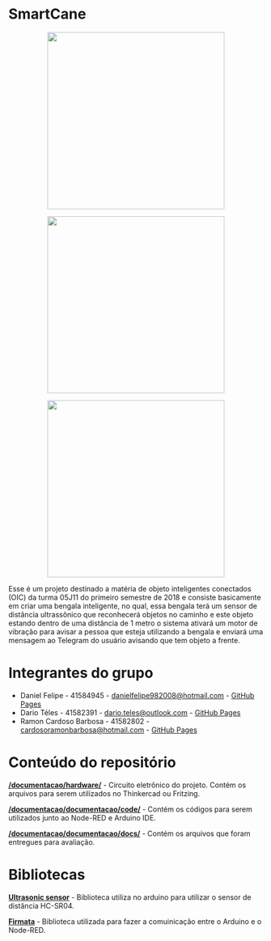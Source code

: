 # SmartCane

<p align="center">
  <img src="https://github.com/RamonCardosoBarbosa/SmartCane/blob/master/hardware/images/DeepinScreenshot_select-area_20180529211206.png" width="350"/>
</p>

<p align="center">
    <img src="https://github.com/RamonCardosoBarbosa/SmartCane/blob/master/images/prototipo.png" width="350"/>
</p>

<p align="center">
    <img src="https://github.com/RamonCardosoBarbosa/SmartCane/blob/master/images/telegram.png" width="350"/>
</p>

Esse é um projeto destinado a matéria de objeto inteligentes conectados (OIC) da turma 05J11 do primeiro semestre de 2018 e consiste basicamente em criar uma bengala inteligente, no qual, essa bengala terá um sensor de distância ultrassônico que reconhecerá objetos no caminho e este objeto estando dentro de uma distância de 1 metro o sistema ativará um motor de vibração para avisar a pessoa que esteja utilizando a bengala e enviará uma mensagem ao Telegram do usuário avisando que tem objeto a frente. 

# Integrantes do grupo

* Daniel Felipe - 41584945 - danielfelipe982008@hotmail.com - [GitHub Pages](https://github.com/DanielFelipe01)
* Dario Téles - 41582391 - dario.teles@outlook.com - [GitHub Pages](https://github.com/DarioTeles)
* Ramon Cardoso Barbosa - 41582802 - cardosoramonbarbosa@hotmail.com - [GitHub Pages](https://github.com/RamonCardosoBarbosa)

# Conteúdo do repositório

[**/documentacao/hardware/**](https://github.com/RamonCardosoBarbosa/SmartCane/tree/master/hardware) - Circuito eletrônico do projeto. Contém os arquivos para serem utilizados no Thinkercad ou Fritzing.

[**/documentacao/documentacao/code/**](https://github.com/RamonCardosoBarbosa/SmartCane/tree/master/documentacao/code) - Contém os códigos para serem utilizados junto ao Node-RED e Arduino IDE.

[**/documentacao/documentacao/docs/**](https://github.com/RamonCardosoBarbosa/SmartCane/tree/master/documentacao/docs) - Contém os arquivos que foram entregues para avaliação.

# Bibliotecas

[**Ultrasonic sensor**](https://github.com/ErickSimoes/Ultrasonic) - Biblioteca utiliza no arduino para utilizar o sensor de distância HC-SR04.

[**Firmata**](https://github.com/firmata/arduino) - Biblioteca utilizada para fazer a comuinicação entre o Arduino e o Node-RED.
